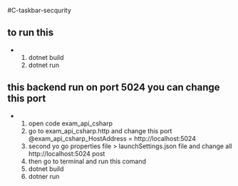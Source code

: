#C-taskbar-secqurity

## to run this 
- 1. dotnet build
  2. dotnet run
     
## this backend run on port 5024  you can change this port 
- 1. open code exam_api_csharp
  2. go to exam_api_csharp.http and change this port @exam_api_csharp_HostAddress = http://localhost:5024
  3. second yo go properties file > launchSettings.json file and change all http://localhost:5024 post
  4. then go to terminal and run this comand
  5. dotnet build
  6. dotner run
